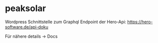 # peaksolar

Wordpress Schnittstelle zum Graphql Endpoint der Hero-Api: https://hero-software.de/api-doku

Für nähere details -> Docs